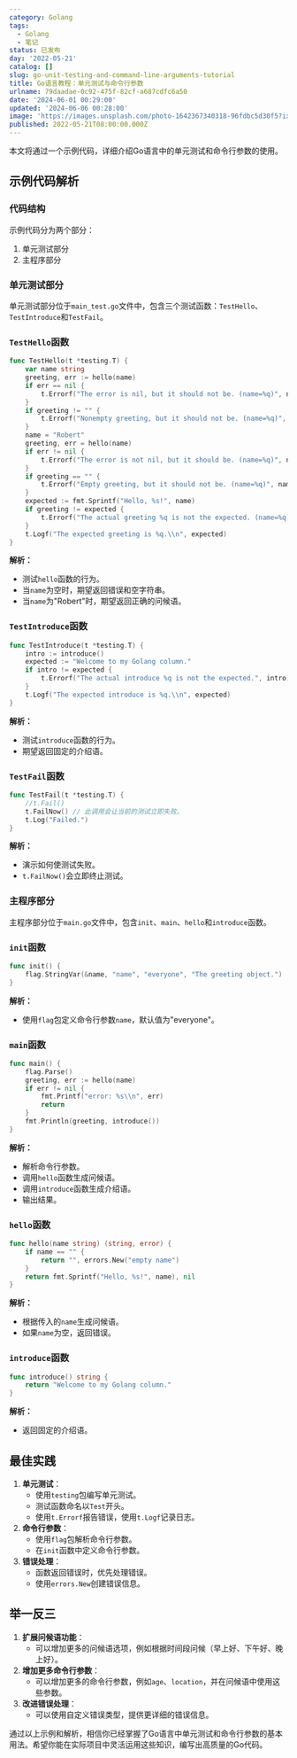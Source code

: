 ```yaml
---
category: Golang
tags:
  - Golang
  - 笔记
status: 已发布
day: '2022-05-21'
catalog: []
slug: go-unit-testing-and-command-line-arguments-tutorial
title: Go语言教程：单元测试与命令行参数
urlname: 79daadae-0c92-475f-82cf-a687cdfc6a50
date: '2024-06-01 00:29:00'
updated: '2024-06-06 00:28:00'
image: 'https://images.unsplash.com/photo-1642367340318-96fdbc5d30f5?ixlib=rb-4.0.3&q=85&fm=jpg&crop=entropy&cs=srgb'
published: 2022-05-21T08:00:00.000Z
---
```


本文将通过一个示例代码，详细介绍Go语言中的单元测试和命令行参数的使用。


## 示例代码解析


### 代码结构


示例代码分为两个部分：

1. 单元测试部分
2. 主程序部分

### 单元测试部分


单元测试部分位于`main_test.go`文件中，包含三个测试函数：`TestHello`、`TestIntroduce`和`TestFail`。


### `TestHello`函数


```go
func TestHello(t *testing.T) {
	var name string
	greeting, err := hello(name)
	if err == nil {
		t.Errorf("The error is nil, but it should not be. (name=%q)", name)
	}
	if greeting != "" {
		t.Errorf("Nonempty greeting, but it should not be. (name=%q)", name)
	}
	name = "Robert"
	greeting, err = hello(name)
	if err != nil {
		t.Errorf("The error is not nil, but it should be. (name=%q)", name)
	}
	if greeting == "" {
		t.Errorf("Empty greeting, but it should not be. (name=%q)", name)
	}
	expected := fmt.Sprintf("Hello, %s!", name)
	if greeting != expected {
		t.Errorf("The actual greeting %q is not the expected. (name=%q)", greeting, name)
	}
	t.Logf("The expected greeting is %q.\\n", expected)
}

```


**解析：**

- 测试`hello`函数的行为。
- 当`name`为空时，期望返回错误和空字符串。
- 当`name`为"Robert"时，期望返回正确的问候语。

### `TestIntroduce`函数


```go
func TestIntroduce(t *testing.T) {
	intro := introduce()
	expected := "Welcome to my Golang column."
	if intro != expected {
		t.Errorf("The actual introduce %q is not the expected.", intro)
	}
	t.Logf("The expected introduce is %q.\\n", expected)
}

```


**解析：**

- 测试`introduce`函数的行为。
- 期望返回固定的介绍语。

### `TestFail`函数


```go
func TestFail(t *testing.T) {
	//t.Fail()
	t.FailNow() // 此调用会让当前的测试立即失败。
	t.Log("Failed.")
}

```


**解析：**

- 演示如何使测试失败。
- `t.FailNow()`会立即终止测试。

### 主程序部分


主程序部分位于`main.go`文件中，包含`init`、`main`、`hello`和`introduce`函数。


### `init`函数


```go
func init() {
	flag.StringVar(&name, "name", "everyone", "The greeting object.")
}

```


**解析：**

- 使用`flag`包定义命令行参数`name`，默认值为"everyone"。

### `main`函数


```go
func main() {
	flag.Parse()
	greeting, err := hello(name)
	if err != nil {
		fmt.Printf("error: %s\\n", err)
		return
	}
	fmt.Println(greeting, introduce())
}

```


**解析：**

- 解析命令行参数。
- 调用`hello`函数生成问候语。
- 调用`introduce`函数生成介绍语。
- 输出结果。

### `hello`函数


```go
func hello(name string) (string, error) {
	if name == "" {
		return "", errors.New("empty name")
	}
	return fmt.Sprintf("Hello, %s!", name), nil
}

```


**解析：**

- 根据传入的`name`生成问候语。
- 如果`name`为空，返回错误。

### `introduce`函数


```go
func introduce() string {
	return "Welcome to my Golang column."
}

```


**解析：**

- 返回固定的介绍语。

## 最佳实践

1. **单元测试**：
	- 使用`testing`包编写单元测试。
	- 测试函数命名以`Test`开头。
	- 使用`t.Errorf`报告错误，使用`t.Logf`记录日志。
2. **命令行参数**：
	- 使用`flag`包解析命令行参数。
	- 在`init`函数中定义命令行参数。
3. **错误处理**：
	- 函数返回错误时，优先处理错误。
	- 使用`errors.New`创建错误信息。

## 举一反三

1. **扩展问候语功能**：
	- 可以增加更多的问候语选项，例如根据时间段问候（早上好、下午好、晚上好）。
2. **增加更多命令行参数**：
	- 可以增加更多的命令行参数，例如`age`、`location`，并在问候语中使用这些参数。
3. **改进错误处理**：
	- 可以使用自定义错误类型，提供更详细的错误信息。

通过以上示例和解析，相信你已经掌握了Go语言中单元测试和命令行参数的基本用法。希望你能在实际项目中灵活运用这些知识，编写出高质量的Go代码。

